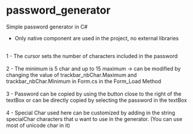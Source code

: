 # password_generator
Simple password generator in C#

- Only native component are used in the project, no external libraries </br> </br>

1 - The cursor sets the number of characters included in the password </br> </br>
2 - The minimum is 5 char and up to 15 maximum -> can be modified by changing the value of trackbar_nbChar.Maximum and trackbar_nbChar.Minimum in Form.cs in the Form_Load Method </br> </br>
3 - Password can be copied by using the button close to the right of the textBox or can be directly copied by selecting the password in the textBox </br> </br>
4 - Special Char used here can be customized by adding in the string specialChar characters that u want to use in the generator. (You can use most of unicode char in it) </br> </br>

